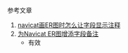 参考文章

1. [navicat画ER图时怎么让字段显示注释](https://segmentfault.com/q/1010000012056546)
2. [为Navicat ER图增添字段备注](https://blog.csdn.net/Vampire69/article/details/121971034)
    - 有效


